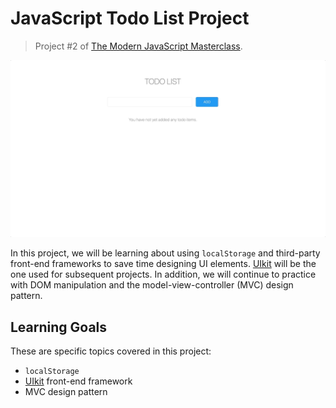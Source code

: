# JavaScript Todo List Project

> Project #2 of [The Modern JavaScript Masterclass](https://github.com/codingcourses/modern-javascript-masterclass).

<img src="capture.gif" />

In this project, we will be learning about using `localStorage` and third-party front-end frameworks
to save time designing UI elements. [UIkit](https://getuikit.com/) will be the one used for
subsequent projects. In addition, we will continue to practice with DOM manipulation and the
model-view-controller (MVC) design pattern.

## Learning Goals

These are specific topics covered in this project:


- `localStorage`
- [UIkit](https://getuikit.com/) front-end framework
- MVC design pattern
